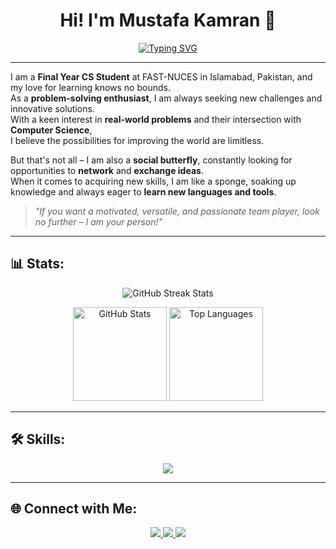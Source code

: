 <div align="center">

# Hi! I'm Mustafa Kamran 👋

[![Typing SVG](https://readme-typing-svg.herokuapp.com?font=Fira+Code&weight=600&size=24&pause=1000&color=00BFFF&center=true&vCenter=true&width=435&lines=Computer+Science+Student)](https://git.io/typing-svg)

</div>

---

I am a **Final Year CS Student** at FAST-NUCES in Islamabad, Pakistan, and my love for learning knows no bounds.  
As a **problem-solving enthusiast**, I am always seeking new challenges and innovative solutions.  
With a keen interest in **real-world problems** and their intersection with **Computer Science**,  
I believe the possibilities for improving the world are limitless.

But that's not all – I am also a **social butterfly**, constantly looking for opportunities to **network** and **exchange ideas**.  
When it comes to acquiring new skills, I am like a sponge, soaking up knowledge and always eager to **learn new languages and tools**.

> *"If you want a motivated, versatile, and passionate team player, look no further – I am your person!"*

---

## 📊 Stats:
<p align="center">
  <img src="https://github-readme-streak-stats.herokuapp.com/?user=MMMustafakamran&theme=tokyonight" alt="GitHub Streak Stats"/>
</p>

<p align="center">
  <img src="https://github-readme-stats.vercel.app/api?username=MMMustafakamran&show_icons=true&theme=tokyonight" alt="GitHub Stats" height="150"/>
  <img src="https://github-readme-stats.vercel.app/api/top-langs/?username=MMMustafakamran&layout=compact&theme=tokyonight" alt="Top Languages" height="150"/>
</p>

---

## 🛠 Skills:
<p align="center">
  <img src="https://skillicons.dev/icons?i=html,css,cpp,cs,python,mysql,matlab,git,linux" />
</p>

---

## 🌐 Connect with Me:
<p align="center">
  <a href="https://www.linkedin.com/in/mustafakamran03" target="_blank">
    <img src="https://img.shields.io/badge/LinkedIn-0077B5?style=for-the-badge&logo=linkedin&logoColor=white" />
  </a>
  <a href="mailto:mmmustafakamran@gmail.com">
    <img src="https://img.shields.io/badge/Email-D14836?style=for-the-badge&logo=gmail&logoColor=white" />
  </a>
  <a href="https://github.com/MMMustafakamran">
    <img src="https://img.shields.io/badge/GitHub-100000?style=for-the-badge&logo=github&logoColor=white" />
  </a>
</p>

